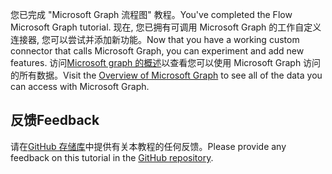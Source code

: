 <!-- markdownlint-disable MD002 MD041 -->

<span data-ttu-id="66bc8-101">您已完成 "Microsoft Graph 流程图" 教程。</span><span class="sxs-lookup"><span data-stu-id="66bc8-101">You've completed the Flow Microsoft Graph tutorial.</span></span> <span data-ttu-id="66bc8-102">现在, 您已拥有可调用 Microsoft Graph 的工作自定义连接器, 您可以尝试并添加新功能。</span><span class="sxs-lookup"><span data-stu-id="66bc8-102">Now that you have a working custom connector that calls Microsoft Graph, you can experiment and add new features.</span></span> <span data-ttu-id="66bc8-103">访问[Microsoft graph 的概述](/graph/overview)以查看您可以使用 Microsoft Graph 访问的所有数据。</span><span class="sxs-lookup"><span data-stu-id="66bc8-103">Visit the [Overview of Microsoft Graph](/graph/overview) to see all of the data you can access with Microsoft Graph.</span></span>

## <a name="feedback"></a><span data-ttu-id="66bc8-104">反馈</span><span class="sxs-lookup"><span data-stu-id="66bc8-104">Feedback</span></span>

<span data-ttu-id="66bc8-105">请在[GitHub 存储库](https://github.com/microsoftgraph/msgraph-training-microsoftflow)中提供有关本教程的任何反馈。</span><span class="sxs-lookup"><span data-stu-id="66bc8-105">Please provide any feedback on this tutorial in the [GitHub repository](https://github.com/microsoftgraph/msgraph-training-microsoftflow).</span></span>